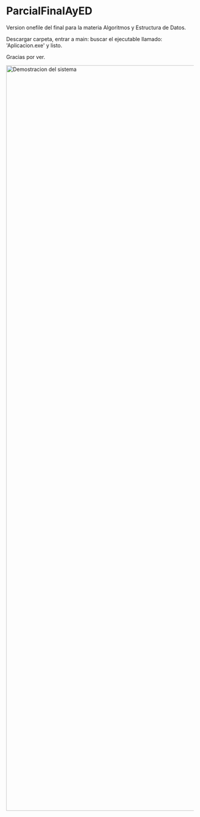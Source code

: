 # ParcialFinalAyED
Version onefile del final para la materia Algoritmos y Estructura de Datos. 

Descargar carpeta, entrar a main: buscar el ejecutable llamado: 'Aplicacion.exe' y listo.

Gracias por ver.

<img alt="Demostracion del sistema" src="https://i.ibb.co/T03py4V/llegada-github.png" width="2000px"/>
